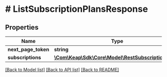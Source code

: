 # # ListSubscriptionPlansResponse

## Properties

Name | Type | Description | Notes
------------ | ------------- | ------------- | -------------
**next_page_token** | **string** |  | [optional]
**subscriptions** | [**\Com\Keap\Sdk\Core\Model\RestSubscriptionPlan[]**](RestSubscriptionPlan.md) |  | [optional]

[[Back to Model list]](../../README.md#models) [[Back to API list]](../../README.md#endpoints) [[Back to README]](../../README.md)
